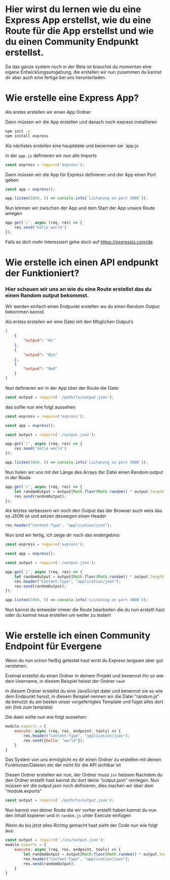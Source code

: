 # Hier wirst du lernen wie du eine Express App erstellst, wie du eine Route für die App erstellst und wie du einen Community Endpunkt erstellst.

Da das ganze system noch in der Beta ist brauchst du momentan eine eigene Entwicklungsumgebung, die erstellen wir nun zusammen du kannst dir aber auch eine fertige bei uns herunterladen.

# Wie erstelle eine Express App?
Als erstes erstellen wir einen App Ordner


Dann müssen wir die App erstellen und danach noch express installieren
```sh
npm init -y
npm install express
```

Als nächstes erstellen eine hauptdatei und benennen sie `app.js

in der `app.js` definieren wir nun alle Imports

```js
const express = require('express');
```
Dann müssen wir die App für Express definieren und der App einen Port geben

```js
const app = express();

app.listen(3000, () => console.info(`Listening on port 3000`));
```

Nun können wir zwischen der App und dem Start der App unsere Route anlegen
```js
app.get('/', async (req, res) => {
    res.send('hello world')
});
```

Falls es dich mehr Interessiert gehe doch auf https://expressjs.com/de

# Wie erstelle ich einen API endpunkt der Funktioniert?

### Hier schauen wir uns an wie du eine Route erstellst das du einen Random output bekommst.
Wir werden einfach einen Endpunkt erstellen wo du einen Random Output bekommen kannst.

Als erstes erstellen wir eine Datei mit den Möglichen Output’s

```json
[
    {
        "outpud": "Hi"
    },
    {
        "outpud": "Bye"
    },
    {
        "outpud": "OwO"
    }
]
```
Nun definieren wir in der App über der Route die Datei

```js
const outpud = require('./path/to/output.json');
```

das sollte nun wie folgt aussehen:
```js
const express = require('express');

const app = express();

const output = require('./output.json');

app.get('/', async (req, res) => {
    res.send('hello world')
});

app.listen(3000, () => console.info(`Listening on port 3000`));
```
Nun holen wir uns mit der Länge des Arrays der Datei einen Random output in der Route
```js
app.get('/', async (req, res) => {
    let randomOutput = output[Math.floor(Math.random() * output.length)];
    res.send(randomOutput);
});
```

Als letztes verbessern wir noch den Output das der Browser auch weis das es JSON ist und setzen deswegen einen Header

```js
res.header("Content-Type", "application/json");
```

Nun sind wir fertig, ich zeige dir noch das endergebnis
```js
const express = require('express');

const app = express();

const output = require('./output.json');

app.get('/', async (req, res) => {
    let randomOutput = output[Math.floor(Math.random() * output.length)];
    res.header("Content-Type", "application/json");
    res.send(randomOutput);
});

app.listen(3000, () => console.info(`Listening on port 3000`));
```

Nun kannst du entweder immer die Route bearbeiten die du nun erstellt hast oder du kannst neue erstellen um weiter zu testen!

# Wie erstelle ich einen Community Endpoint für Evergene
Wenn du nun schon fleißig getestet hast wirst du Express langsam aber gut verstehen.

Erstmal erstellst du einen Ordner in deinem Projekt und benennst ihn so wie dein Username, in diesem Beispiel heisst der Ordner `newt`

In diesem Ordner erstellst du eine JavaScript datei und benennst sie so wie dein Endpunkt heisst, in diesem Beispiel nennen wir die Datei “random.js” da benutzt du am besten unser vorgefertigtes Template und fügst alles dort ein (link zum template)

Die datei sollte nun wie folgt aussehen:
```js
module.exports = {
    execute: async (req, res, endpoint, tools) => {
        res.header("Content-Type", "application/json");
        res.send({hello: "world"});
    }
}
```
Das System von uns ermöglicht es dir einen Ordner zu erstellen mit deinen Funktionen/Dateien etc der nicht für die API sichtbar ist

Diesen Ordner erstellen wir nun, der Ordner muss `inv` heissen
Nachdem du den Ordner erstellt hast kannst du dort deine “output.json” reinlegen.
Nun müssen wir die output.json noch definieren, dies machen wir über dem “module.exports”
```js
const output = require('./path/to/output.json');
```
Nun kannst von deiner Route die wir vorher erstellt haben kannst du nun den Inhalt kopieren und in `random.js` unter Execute einfügen

Wenn du bis jetzt alles Richtig gemacht hast sieht der Code nun wie folgt aus:
```js
const output = require('./inv/output.json');
module.exports = {
    execute: async (req, res, endpoint, tools) => {
        let randomOutput = output[Math.floor(Math.random() * output.length)];
        res.header("Content-Type", "application/json");
        res.send(randomOutput);
    }
}
```
